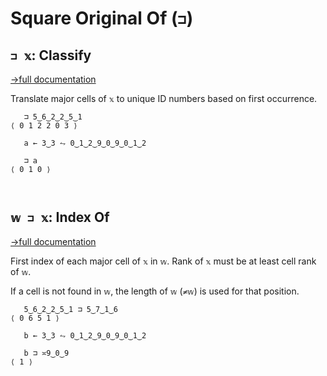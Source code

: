 # Square Original Of (`⊐`)

## `⊐ 𝕩`: Classify
[→full documentation](https://mlochbaum.github.io/BQN/doc/selfcmp.html#classify)

Translate major cells of `𝕩` to unique ID numbers based on first occurrence.

```bqn
   ⊐ 5‿6‿2‿2‿5‿1
⟨ 0 1 2 2 0 3 ⟩

   a ← 3‿3 ⥊ 0‿1‿2‿9‿0‿9‿0‿1‿2

   ⊐ a
⟨ 0 1 0 ⟩



```
## `𝕨 ⊐ 𝕩`: Index Of
[→full documentation](https://mlochbaum.github.io/BQN/doc/search.html#index-of)

First index of each major cell of `𝕩` in `𝕨`. Rank of `𝕩` must be at least cell rank of `𝕨`.

If a cell is not found in `𝕨`, the length of `𝕨` (`≠𝕨`) is used for that position.

```bqn
   5‿6‿2‿2‿5‿1 ⊐ 5‿7‿1‿6
⟨ 0 6 5 1 ⟩

   b ← 3‿3 ⥊ 0‿1‿2‿9‿0‿9‿0‿1‿2

   b ⊐ ≍9‿0‿9
⟨ 1 ⟩
```
